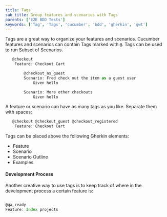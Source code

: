 ```yaml
---
title: Tags
sub_title: Group features and scenarios with Tags
parents: ['E2E BDD Tests']
keywords: ['Tag', 'Tags', 'cucumber', 'bdd', 'gherkin', 'gwt']
---
```


Tags are a great way to organize your features and scenarios. Cucumber features and scenarios can contain Tags marked with `@`. Tags can be used to run Subset of Scenarios.

```javascript
   @checkout
    Feature: Checkout Cart

        @checkout_as_guest
        Scenario: Fred check out the item as a guest user
            Given hello

        Scenario: More other checkouts
            Given hello
```

A feature or scenario can have as many tags as you like. Separate them with spaces:

```javascript
   @checkout @checkout_guest @checkout_registered
    Feature: Checkout Cart
```

Tags can be placed above the following Gherkin elements:

- Feature
- Scenario
- Scenario Outline
- Examples

#### Development Process

Another creative way to use tags is to keep track of where in the development process a certain feature is:

```javascript

@qa_ready
Feature: Index projects

```
